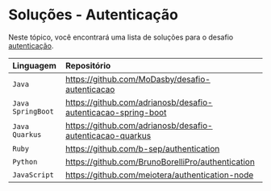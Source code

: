 # Soluções - Autenticação

Neste tópico, você encontrará uma lista de soluções para o desafio [autenticação](PROBLEM.md).

| Linguagem         | Repositório                                                     |
|:------------------|:----------------------------------------------------------------|
| `Java`            | https://github.com/MoDasby/desafio-autenticacao                 |
| `Java SpringBoot` | https://github.com/adrianosb/desafio-autenticacao-spring-boot   |
| `Java Quarkus`    | https://github.com/adrianosb/desafio-autenticacao-quarkus       |
| `Ruby`            | https://github.com/b-sep/authentication                         |
| `Python`          | https://github.com/BrunoBorelliPro/authentication               |
| `JavaScript`      | https://github.com/meiotera/authentication-node                 |

